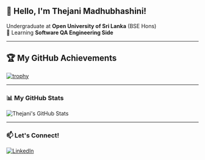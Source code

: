 ## 👋 Hello, I'm Thejani Madhubhashini!

Undergraduate at **Open University of Sri Lanka** (BSE Hons)  
🌱 Learning **Software QA Engineering Side**  

---

## 🏆 My GitHub Achievements

[![trophy](https://github-profile-trophy.vercel.app/?username=thejimadhu&theme=tokyonight&column=4&margin-w=15&no-bg=true&title=Commit,PullRequest,Repositories,Stars)](https://github.com/ryo-ma/github-profile-trophy)

---

### 📊 My GitHub Stats

![Thejani's GitHub Stats](https://github-readme-stats.vercel.app/api?username=thejimadhu&show_icons=true&theme=tokyonight)

---

### 📫 Let's Connect!
[![LinkedIn](https://img.shields.io/badge/LinkedIn-Connect-blue?logo=linkedin)](https://www.linkedin.com/in/thejani-madhubhashini-273566323)  
